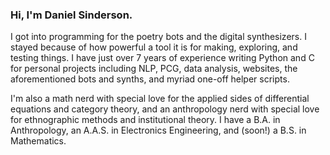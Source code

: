 ### Hi, I'm Daniel Sinderson.
I got into programming for the poetry bots and the digital synthesizers. I stayed because of how powerful a tool it is for making, exploring, and testing things. I have just over 7 years of experience writing Python and C for personal projects including NLP, PCG, data analysis, websites, the aforementioned bots and synths, and myriad one-off helper scripts.

I'm also a math nerd with special love for the applied sides of differential equations and category theory, and an anthropology nerd with special love for ethnographic methods and institutional theory. I have a B.A. in Anthropology, an A.A.S. in Electronics Engineering, and (soon!) a B.S. in Mathematics.
